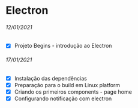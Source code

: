 # Electron

###### 12/01/2021

- [x] Projeto Begins - introdução ao Electron

###### 17/01/2021

- [x] Instalação das dependências
- [x] Preparação para o build em Linux platform
- [x] Criando os primeiros components - page home
- [x] Configurando notificação com electron
